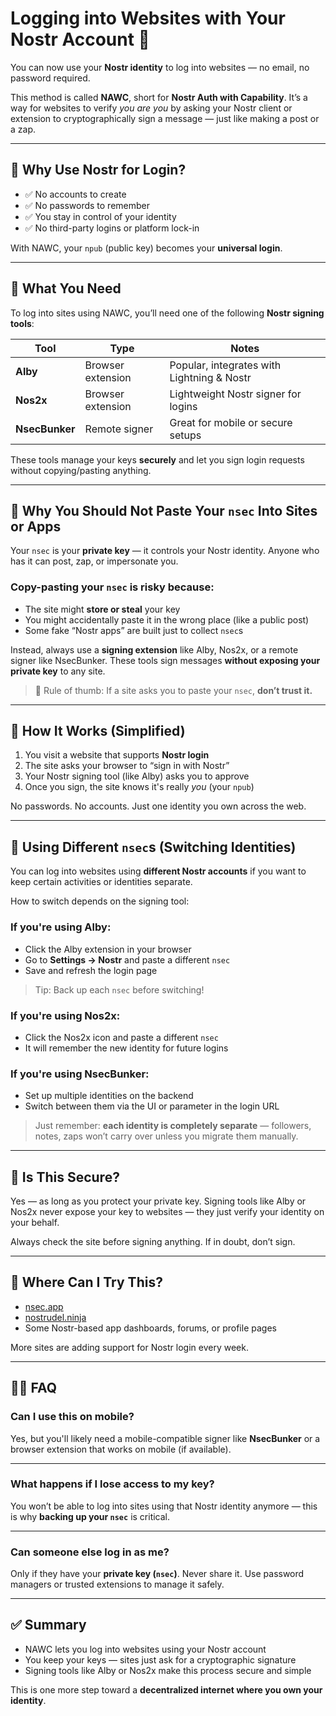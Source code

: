 # Logging into Websites with Your Nostr Account 🔑

You can now use your **Nostr identity** to log into websites — no email, no password required.

This method is called **NAWC**, short for **Nostr Auth with Capability**. It’s a way for websites to verify *you are you* by asking your Nostr client or extension to cryptographically sign a message — just like making a post or a zap.

---

## 🧠 Why Use Nostr for Login?

- ✅ No accounts to create  
- ✅ No passwords to remember  
- ✅ You stay in control of your identity  
- ✅ No third-party logins or platform lock-in

With NAWC, your `npub` (public key) becomes your **universal login**.

---

## 🧰 What You Need

To log into sites using NAWC, you’ll need one of the following **Nostr signing tools**:

| Tool         | Type        | Notes                                      |
|--------------|-------------|--------------------------------------------|
| **Alby**     | Browser extension | Popular, integrates with Lightning & Nostr |
| **Nos2x**    | Browser extension | Lightweight Nostr signer for logins      |
| **NsecBunker** | Remote signer    | Great for mobile or secure setups        |

These tools manage your keys **securely** and let you sign login requests without copying/pasting anything.

---

## 🚫 Why You Should **Not Paste Your `nsec`** Into Sites or Apps

Your `nsec` is your **private key** — it controls your Nostr identity. Anyone who has it can post, zap, or impersonate you.

### Copy-pasting your `nsec` is risky because:

- The site might **store or steal** your key
- You might accidentally paste it in the wrong place (like a public post)
- Some fake “Nostr apps” are built just to collect `nsec`s

Instead, always use a **signing extension** like Alby, Nos2x, or a remote signer like NsecBunker. These tools sign messages **without exposing your private key** to any site.

> 🔐 Rule of thumb: If a site asks you to paste your `nsec`, **don’t trust it.**

---

## 🚀 How It Works (Simplified)

1. You visit a website that supports **Nostr login**
2. The site asks your browser to “sign in with Nostr”
3. Your Nostr signing tool (like Alby) asks you to approve
4. Once you sign, the site knows it's really *you* (your `npub`)

No passwords. No accounts. Just one identity you own across the web.

---

## 🔄 Using Different `nsec`s (Switching Identities)

You can log into websites using **different Nostr accounts** if you want to keep certain activities or identities separate.

How to switch depends on the signing tool:

### If you're using **Alby**:
- Click the Alby extension in your browser
- Go to **Settings → Nostr** and paste a different `nsec`
- Save and refresh the login page  
> Tip: Back up each `nsec` before switching!

### If you're using **Nos2x**:
- Click the Nos2x icon and paste a different `nsec`
- It will remember the new identity for future logins

### If you're using **NsecBunker**:
- Set up multiple identities on the backend
- Switch between them via the UI or parameter in the login URL

> Just remember: **each identity is completely separate** — followers, notes, zaps won’t carry over unless you migrate them manually.

---

## 🔐 Is This Secure?

Yes — as long as you protect your private key. Signing tools like Alby or Nos2x never expose your key to websites — they just verify your identity on your behalf.

Always check the site before signing anything. If in doubt, don’t sign.

---

## 🧭 Where Can I Try This?

- [nsec.app](https://nsec.app)  
- [nostrudel.ninja](https://nostrudel.ninja)  
- Some Nostr-based app dashboards, forums, or profile pages

More sites are adding support for Nostr login every week.

---

## 🙋‍♀️ FAQ

### Can I use this on mobile?

Yes, but you'll likely need a mobile-compatible signer like **NsecBunker** or a browser extension that works on mobile (if available).

---

### What happens if I lose access to my key?

You won’t be able to log into sites using that Nostr identity anymore — this is why **backing up your `nsec`** is critical.

---

### Can someone else log in as me?

Only if they have your **private key (`nsec`)**. Never share it. Use password managers or trusted extensions to manage it safely.

---

## ✅ Summary

- NAWC lets you log into websites using your Nostr account
- You keep your keys — sites just ask for a cryptographic signature
- Signing tools like Alby or Nos2x make this process secure and simple

This is one more step toward a **decentralized internet where you own your identity**.
